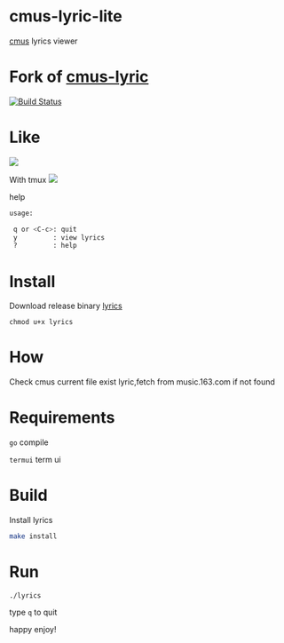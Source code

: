 # cmus-lyric-lite

[cmus](https://cmus.github.io/) lyrics viewer

# Fork of [cmus-lyric](https://github.com/rockagen/cmus-lyric)

[![Build Status](https://travis-ci.com/JREAMLU/cmus-lyric-lite.svg?branch=master)](https://travis-ci.com/JREAMLU/cmus-lyric-lite)

# Like
![](https://i.imgur.com/WNxuUZ7.png)

With tmux 
![](https://i.imgur.com/wL3tPZa.png)

help
```bash
usage:

 q or <C-c>: quit
 y         : view lyrics
 ?         : help

```

# Install
Download release binary [lyrics](https://github.com/JREAMLU/cmus-lyric-plus/releases)

`chmod u+x lyrics`

# How
Check cmus current file exist lyric,fetch from music.163.com if not found

# Requirements
`go` compile 

`termui` term ui

# Build
Install lyrics
```bash
make install
```

# Run
`./lyrics`

type `q` to quit

happy enjoy!
